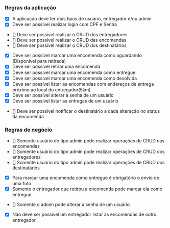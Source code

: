 ### Regras da aplicação

- [X] A aplicação deve ter dois tipos de usuário, entregador e/ou admin
- [X] Deve ser possível realizar login com CPF e Senha
- [] Deve ser possível realizar o CRUD dos entregadores
- [] Deve ser possível realizar o CRUD das encomendas
- [] Deve ser possível realizar o CRUD dos destinatários
- [X] Deve ser possível marcar uma encomenda como aguardando (Disponível para retirada)
- [X] Deve ser possível retirar uma encomenda
- [X] Deve ser possível marcar uma encomenda como entregue
- [X] Deve ser possível marcar uma encomenda como devolvida
- [X] Deve ser possível listar as encomendas com endereços de entrega próximo ao local do entregador(5km)
- [X] Deve ser possível alterar a senha de um usuário
- [X] Deve ser possível listar as entregas de um usuário
- [] Deve ser possível notificar o destinatário a cada alteração no status da encomenda

### Regras de negócio

- [] Somente usuário do tipo admin pode realizar operações de CRUD nas encomendas
- [] Somente usuário do tipo admin pode realizar operações de CRUD dos entregadores
- [] Somente usuário do tipo admin pode realizar operações de CRUD dos destinatários
- [X] Para marcar uma encomenda como entregue é obrigatório o envio de uma foto
- [X] Somente o entregador que retirou a encomenda pode marcar ela como entregue
- [] Somente o admin pode alterar a senha de um usuário
- [X] Não deve ser possível um entregador listar as encomendas de outro entregador